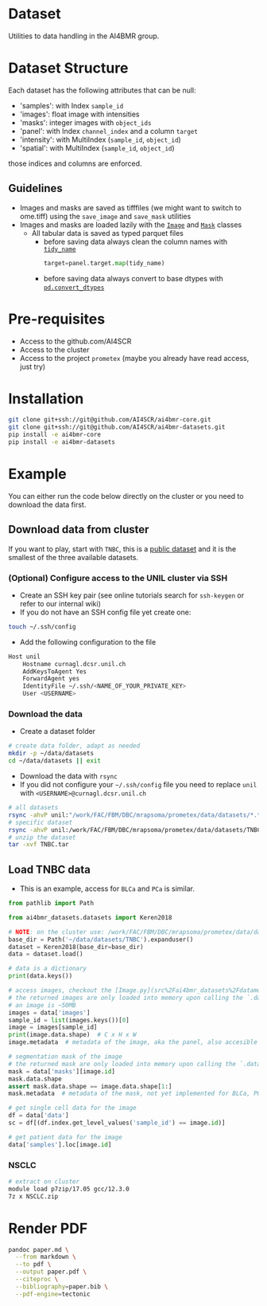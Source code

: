 # Dataset
Utilities to data handling in the AI4BMR group.

# Dataset Structure
Each dataset has the following attributes that can be null:

- 'samples': with Index `sample_id`
- 'images': float image with intensities
- 'masks': integer images with `object_ids`
- 'panel': with Index `channel_index` and a column `target`
- 'intensity': with MultiIndex (`sample_id`, `object_id`)
- 'spatial': with MultiIndex (`sample_id`, `object_id`)

those indices and columns are enforced.

## Guidelines
- Images and masks are saved as tifffiles (we might want to switch to ome.tiff) using the `save_image` and `save_mask` utilities
- Images and masks are loaded lazily with the [`Image`](src/ai4bmr_datasets/datamodels/Image.py) and [`Mask`](src/ai4bmr_datasets/datamodels/Image.py) classes
  - All tabular data is saved as typed parquet files
    - before saving data always clean the column names with [`tidy_name`](https://github.com/AI4SCR/ai4bmr-core/blob/67d5505255ce85b832781118af537719a8f03c2b/src/ai4bmr_core/utils/tidy.py#L4)
      ```python
      target=panel.target.map(tidy_name)
      ```
    - before saving data always convert to base dtypes with [`pd.convert_dtypes`](https://pandas.pydata.org/docs/reference/api/pandas.DataFrame.convert_dtypes.html)


# Pre-requisites

- Access to the github.com/AI4SCR
- Access to the cluster
- Access to the project `prometex` (maybe you already have read access, just try)

# Installation

```bash
git clone git+ssh://git@github.com/AI4SCR/ai4bmr-core.git
git clone git+ssh://git@github.com/AI4SCR/ai4bmr-datasets.git
pip install -e ai4bmr-core
pip install -e ai4bmr-datasets
```

# Example

You can either run the code below directly on the cluster or you need to download the data first.

## Download data from cluster

If you want to play, start with `TNBC`, this is
a [public dataset](https://www.sciencedirect.com/science/article/pii/S0092867418311000?via%3Dihub)
and it is the smallest of the three available datasets.

### (Optional) Configure access to the UNIL cluster via SSH

- Create an SSH key pair (see online tutorials search for `ssh-keygen` or refer to our internal wiki)
- If you do not have an SSH config file yet create one:

```bash
touch ~/.ssh/config
```

- Add the following configuration to the file

```bash
Host unil
    Hostname curnagl.dcsr.unil.ch
    AddKeysToAgent Yes
    ForwardAgent yes
    IdentityFile ~/.ssh/<NAME_OF_YOUR_PRIVATE_KEY>
    User <USERNAME>
```

### Download the data

- Create a dataset folder

```bash
# create data folder, adapt as needed
mkdir -p ~/data/datasets
cd ~/data/datasets || exit
```

- Download the data with `rsync`
- If you did not configure your `~/.ssh/config` file you need to replace `unil` with `<USERNAME>@curnagl.dcsr.unil.ch`

```bash
# all datasets
rsync -ahvP unil:"/work/FAC/FBM/DBC/mrapsoma/prometex/data/datasets/*.tar" .
# specific dataset
rsync -ahvP unil:/work/FAC/FBM/DBC/mrapsoma/prometex/data/datasets/TNBC.tar .
# unzip the dataset
tar -xvf TNBC.tar
```

## Load TNBC data

- This is an example, access for `BLCa` and `PCa` is similar.

```python
from pathlib import Path

from ai4bmr_datasets.datasets import Keren2018

# NOTE: on the cluster use: /work/FAC/FBM/DBC/mrapsoma/prometex/data/datasets/TNBC
base_dir = Path('~/data/datasets/TNBC').expanduser()
dataset = Keren2018(base_dir=base_dir)
data = dataset.load()

# data is a dictionary
print(data.keys())

# access images, checkout the [Image.py](src%2Fai4bmr_datasets%2Fdatamodels%2FImage.py)
# the returned images are only loaded into memory upon calling the `.data` attribute
# an image is ~50MB
images = data['images']
sample_id = list(images.keys())[0]
image = images[sample_id]
print(image.data.shape)  # C x H x W
image.metadata  # metadata of the image, aka the panel, also accesible via data['panel']

# segmentation mask of the image
# the returned mask are only loaded into memory upon calling the `.data` attribute
mask = data['masks'][image.id]
mask.data.shape
assert mask.data.shape == image.data.shape[1:]
mask.metadata  # metadata of the mask, not yet implemented for BLCa, PCa

# get single cell data for the image
df = data['data']
sc = df[(df.index.get_level_values('sample_id') == image.id)]

# get patient data for the image
data['samples'].loc[image.id]

```

### NSCLC

```bash
# extract on cluster
module load p7zip/17.05 gcc/12.3.0
7z x NSCLC.zip
```

# Render PDF
```bash
pandoc paper.md \
  --from markdown \
  --to pdf \
  --output paper.pdf \
  --citeproc \
  --bibliography=paper.bib \
  --pdf-engine=tectonic
```
